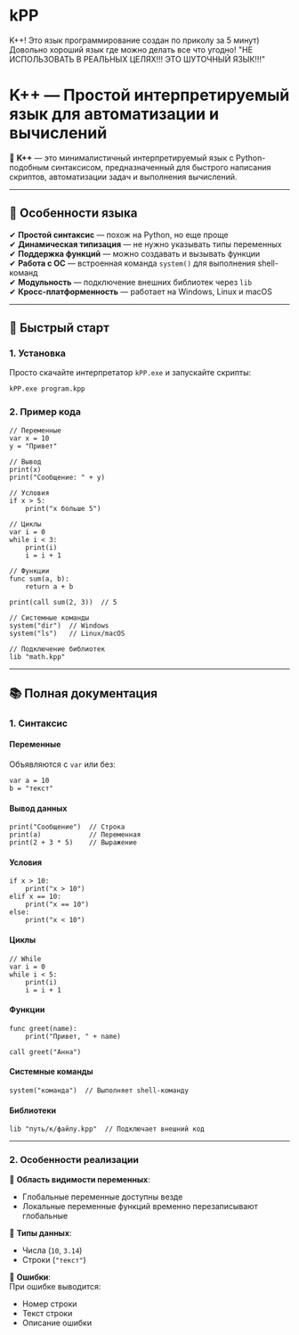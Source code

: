 # kPP
K++! Это язык программирование создан по приколу за 5 минут) Довольно хороший язык где можно делать все что угодно! "НЕ ИСПОЛЬЗОВАТЬ В РЕАЛЬНЫХ ЦЕЛЯХ!!! ЭТО ШУТОЧНЫЙ ЯЗЫК!!!"

# **K++ — Простой интерпретируемый язык для автоматизации и вычислений**  

🚀 **K++** — это минималистичный интерпретируемый язык с Python-подобным синтаксисом, предназначенный для быстрого написания скриптов, автоматизации задач и выполнения вычислений.

---

## **📌 Особенности языка**  

✔ **Простой синтаксис** — похож на Python, но еще проще  
✔ **Динамическая типизация** — не нужно указывать типы переменных  
✔ **Поддержка функций** — можно создавать и вызывать функции  
✔ **Работа с ОС** — встроенная команда `system()` для выполнения shell-команд  
✔ **Модульность** — подключение внешних библиотек через `lib`  
✔ **Кросс-платформенность** — работает на Windows, Linux и macOS  

---

## **🚀 Быстрый старт**  

### **1. Установка**  
Просто скачайте интерпретатор `kPP.exe` и запускайте скрипты:  
```bash
kPP.exe program.kpp
```

### **2. Пример кода**  
```kpp
// Переменные
var x = 10
y = "Привет"

// Вывод
print(x)
print("Сообщение: " + y)

// Условия
if x > 5:
    print("x больше 5")

// Циклы
var i = 0
while i < 3:
    print(i)
    i = i + 1

// Функции
func sum(a, b):
    return a + b

print(call sum(2, 3))  // 5

// Системные команды
system("dir")  // Windows
system("ls")   // Linux/macOS

// Подключение библиотек
lib "math.kpp"
```

---

## **📚 Полная документация**  

### **1. Синтаксис**  

#### **Переменные**  
Объявляются с `var` или без:  
```kpp
var a = 10
b = "текст"
```

#### **Вывод данных**  
```kpp
print("Сообщение")  // Строка
print(a)            // Переменная
print(2 + 3 * 5)    // Выражение
```

#### **Условия**  
```kpp
if x > 10:
    print("x > 10")
elif x == 10:
    print("x == 10")
else:
    print("x < 10")
```

#### **Циклы**  
```kpp
// While
var i = 0
while i < 5:
    print(i)
    i = i + 1
```

#### **Функции**  
```kpp
func greet(name):
    print("Привет, " + name)

call greet("Анна")
```

#### **Системные команды**  
```kpp
system("команда")  // Выполняет shell-команду
```

#### **Библиотеки**  
```kpp
lib "путь/к/файлу.kpp"  // Подключает внешний код
```

---

### **2. Особенности реализации**  

🔹 **Область видимости переменных**:  
- Глобальные переменные доступны везде  
- Локальные переменные функций временно перезаписывают глобальные  

🔹 **Типы данных**:  
- Числа (`10`, `3.14`)  
- Строки (`"текст"`)  

🔹 **Ошибки**:  
При ошибке выводится:  
- Номер строки  
- Текст строки  
- Описание ошибки  
